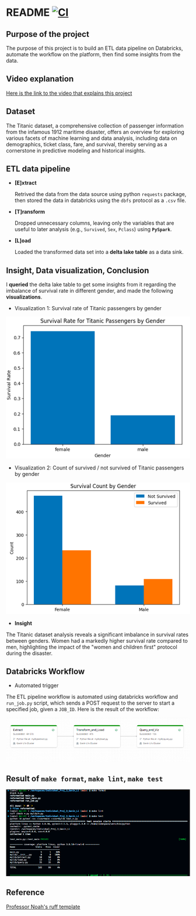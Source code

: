 # README [![CI](https://github.com/nogibjj/Individual_Proj_3_Gavin_Li/actions/workflows/cicd.yml/badge.svg)](https://github.com/nogibjj/Individual_Proj_3_Gavin_Li/actions/workflows/cicd.yml)

## Purpose of the project
The purpose of this project is to build an ETL data pipeline on Databricks, automate the workflow on the platform, then find some insights from the data.

## Video explanation

[Here is the link to the video that explains this project](www.youtube.com)

## Dataset

The Titanic dataset, a comprehensive collection of passenger information from the infamous 1912 maritime disaster, offers an overview for exploring various facets of machine learning and data analysis, including data on demographics, ticket class, fare, and survival, thereby serving as a cornerstone in predictive modeling and historical insights.

## ETL data pipeline

- __[E]xtract__

  Retrived the data from the data source using python `requests` package, then stored the data in databricks using the `dbfs` protocol as a `.csv` file.

- __[T]ransform__

  Dropped unnecessary columns, leaving only the variables that are useful to later analysis (e.g., `Survived`, `Sex`, `Pclass`) using __`PySpark`__.

- __[L]oad__

  Loaded the transformed data set into a __delta lake table__ as a data sink.

## Insight, Data visualization, Conclusion

I __queried__ the delta lake table to get some insights from it regarding the imbalance of survival rate in different gender, and made the following __visualizations__.

- Visualization 1: Survival rate of Titanic passengers by gender

![viz1](./resources/viz1.png)

- Visualization 2: Count of survived / not survived of Titanic passengers by gender

![viz2](./resources/viz2.png)

- __Insight__

The Titanic dataset analysis reveals a significant imbalance in survival rates between genders. Women had a markedly higher survival rate compared to men, highlighting the impact of the "women and children first" protocol during the disaster.

## Databricks Workflow

- Automated trigger

The ETL pipeline workflow is automated using databricks workflow and `run_job.py` script, which sends a POST request to the server to start a specified job, given a `JOB_ID`. Here is the result of the workflow:

![workflow](./resources/rslt_workflow.png)

## Result of `make format`, `make lint`, `make test`

![rslt_make](./resources/rslt_make.png)

## Reference
[Professor Noah's ruff template](https://github.com/nogibjj/python-ruff-template)

